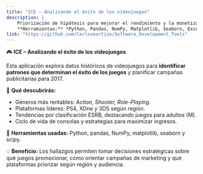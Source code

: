 ```yaml
---
title: "ICE – Analizando el éxito de los videojuegos"
description: |
    Priorización de hipótesis para mejorar el rendimiento y la monetización de videojuegos mediante los frameworks ICE y RICE. Se evaluó impacto, facilidad y alcance de cada idea, para seleccionar la más prometedora y validar su efecto con análisis estadístico.
    **Herramientas:** *Python, Pandas, NumPy, Matplotlib, Seaborn, Excel, SciPy*
link: "https://github.com/Carloseortize/Software_Development_Tools"
---
```

🎮 **ICE – Analizando el éxito de los videojuegos**

Esta aplicación explora datos históricos de videojuegos para **identificar patrones que determinan el éxito de los juegos** y planificar campañas publicitarias para 2017.

🔹 **Qué descubrirás:**

* Géneros más rentables: *Action, Shooter, Role-Playing*.
* Plataformas líderes: PS4, XOne y 3DS según región.
* Tendencias por clasificación ESRB, destacando juegos para adultos (M).
* Ciclo de vida de consolas y estrategias para maximizar ingresos.

🔧 **Herramientas usadas:** Python, pandas, NumPy, matplotlib, seaborn y scipy.

💡 **Beneficio:** Los hallazgos permiten tomar decisiones estratégicas sobre qué juegos promocionar, cómo orientar campañas de marketing y qué plataformas priorizar según región y audiencia.
